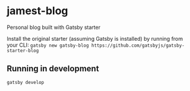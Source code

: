 # jamest-blog
Personal blog built with Gatsby starter

Install the original starter (assuming Gatsby is installed) by running from your CLI:
`gatsby new gatsby-blog https://github.com/gatsbyjs/gatsby-starter-blog`

## Running in development
`gatsby develop`
